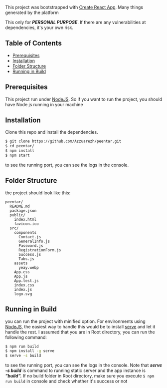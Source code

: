 This project was bootstrapped with [Create React App](https://github.com/facebook/create-react-app). Many things generated by the platform

This only for ***PERSONAL PURPOSE***. If there are any vulnerabilities at dependencies, it's your own risk.

## Table of Contents

- [Prerequisites](#Prerequisites)
- [Installation](#Installation)
- [Folder Structure](#folder-structure)
- [Running in Build](#running-in-build)

## Prerequisites

This project run under [NodeJS](https://nodejs.org/en/download/). So if you want to run the project, you should have Node js running in your machine

## Installation

Clone this repo and install the dependencies. 

```sh
$ git clone https://github.com/Azzuarezh/peentar.git
$ cd peentar/
$ npm install
$ npm start
```
to see the running port, you can see the logs in the console.

## Folder Structure

the project should look like this:

```
peentar/
  README.md  
  package.json
  public/
    index.html
    favicon.ico    
  src/
    components
      Contact.js
      GeneralInfo.js
      Password.js
      RegistrationForm.js
      Success.js
      Tabs.js      
    assets
      yeay.webp
    App.css
    App.js
    App.test.js
    index.css
    index.js
    logo.svg
```

## Running in Build

you can run the project with minified option. For environments using [NodeJS](https://nodejs.org/), the easiest way to handle this would be to install [serve](https://github.com/zeit/serve) and let it handle the rest. I assumed that you are in Root directory, you can run the following command:

```sh
$ npm run build
$ npm install -g serve
$ serve -s build
```
to see the running port, you can see the logs in the console.
Note that ***serve -s build***  is command to running static server and the app instance is ***"build".***
If no build folder in Root directory, make sure you execute  ``` $ npm run build ``` in console and check whether it's success or not
